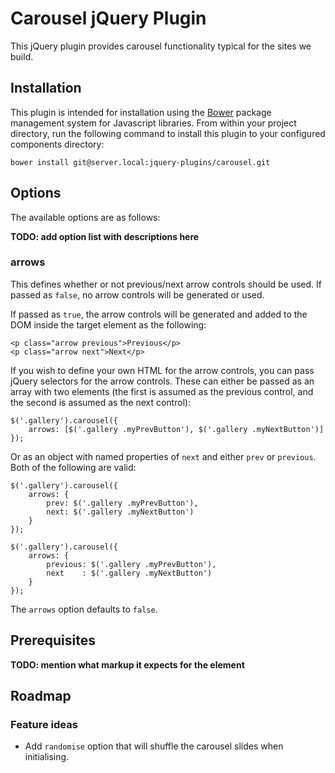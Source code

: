 # Carousel jQuery Plugin #

This jQuery plugin provides carousel functionality typical for the sites we build.

## Installation ##

This plugin is intended for installation using the [Bower](http://twitter.github.com/bower/) package management system for Javascript libraries. From within your project directory, run the following command to install this plugin to your configured components directory:

	bower install git@server.local:jquery-plugins/carousel.git

## Options

The available options are as follows:

**TODO: add option list with descriptions here**

### arrows ###

This defines whether or not previous/next arrow controls should be used. If passed as `false`, no arrow controls will be generated or used.

If passed as `true`, the arrow controls will be generated and added to the DOM inside the target element as the following:

	<p class="arrow previous">Previous</p>
	<p class="arrow next">Next</p>

If you wish to define your own HTML for the arrow controls, you can pass jQuery selectors for the arrow controls. These can either be passed as an array with two elements (the first is assumed as the previous control, and the second is assumed as the next control):

	$('.gallery').carousel({
		arrows: [$('.gallery .myPrevButton'), $('.gallery .myNextButton')]
	});

Or as an object with named properties of `next` and either `prev` or `previous`. Both of the following are valid:

	$('.gallery').carousel({
		arrows: {
			prev: $('.gallery .myPrevButton'),
			next: $('.gallery .myNextButton')
		}
	});

	$('.gallery').carousel({
		arrows: {
			previous: $('.gallery .myPrevButton'),
			next    : $('.gallery .myNextButton')
		}
	});

The `arrows` option defaults to `false`.

## Prerequisites ##

**TODO: mention what markup it expects for the element**

## Roadmap ##

### Feature ideas ###

* Add `randomise` option that will shuffle the carousel slides when initialising.